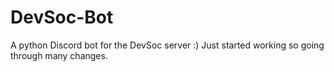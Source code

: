 # DevSoc-Bot
A python Discord bot for the DevSoc server :) Just started working so going through many changes.
